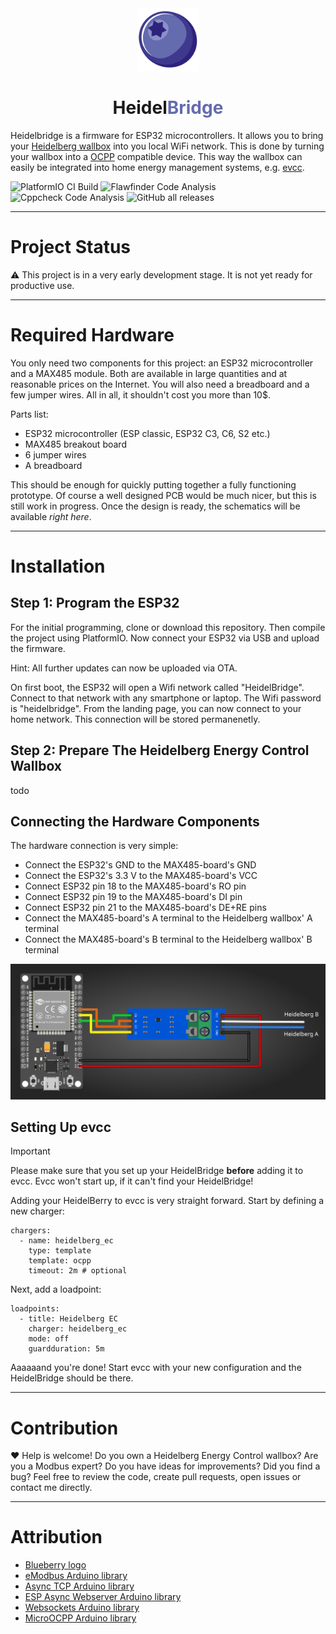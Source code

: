 <div align="center">
  <a href="#">
    <img src="https://raw.githubusercontent.com/BorisBrock/Heidelbridge/main/img/blueberry.svg" height="100px" />
 </a>
</div>
<h1 align="center">Heidel<span style="color:#646bafff">Bridge</span></h1>

Heidelbridge is a firmware for ESP32 microcontrollers. It allows you to bring your [Heidelberg wallbox](https://www.heidelberg-wallbox.eu) into you local WiFi network. This is done by turning your wallbox into a [OCPP](https://en.wikipedia.org/wiki/Open_Charge_Point_Protocol) compatible device. This way the wallbox can easily be integrated into home energy management systems, e.g. [evcc](https://github.com/evcc-io/evcc).

![PlatformIO CI Build](https://github.com/BorisBrock/Heidelbridge/actions/workflows/build.yml/badge.svg)
![Flawfinder Code Analysis](https://github.com/BorisBrock/Heidelbridge/actions/workflows/flawfinder.yml/badge.svg)
![Cppcheck Code Analysis](https://github.com/BorisBrock/Heidelbridge/actions/workflows/cppcheck.yml/badge.svg)
![GitHub all releases](https://img.shields.io/github/downloads/BorisBrock/Heidelbridge/total?color=blue&style=flat-square)  

---

# Project Status

:warning: This project is in a very early development stage. It is not yet ready for productive use.

---

# Required Hardware

You only need two components for this project: an ESP32 microcontroller and a MAX485 module. Both are available in large quantities and at reasonable prices on the Internet. You will also need a breadboard and a few jumper wires. All in all, it shouldn't cost you more than 10$.

Parts list:
- ESP32 microcontroller (ESP classic, ESP32 C3, C6, S2 etc.)
- MAX485 breakout board
- 6 jumper wires
- A breadboard

This should be enough for quickly putting together a fully functioning prototype.
Of course a well designed PCB would be much nicer, but this is still work in progress. Once the design is ready, the schematics will be available *right here*.

---

# Installation

## Step 1: Program the ESP32

For the initial programming, clone or download this repository. Then compile the project using PlatformIO.
Now connect your ESP32 via USB and upload the firmware.

Hint: All further updates can now be uploaded via OTA.

On first boot, the ESP32 will open a Wifi network called "HeidelBridge". Connect to that network with any smartphone or laptop. The Wifi password is "heidelbridge". From the landing page, you can now connect to your home network. This connection will be stored permanenetly.

## Step 2: Prepare The Heidelberg Energy Control Wallbox

todo

## Connecting the Hardware Components

The hardware connection is very simple:
- Connect the ESP32's GND to the MAX485-board's GND
- Connect the ESP32's 3.3 V to the MAX485-board's VCC
- Connect ESP32 pin 18 to the MAX485-board's RO pin
- Connect ESP32 pin 19 to the MAX485-board's DI pin
- Connect ESP32 pin 21 to the MAX485-board's DE+RE pins
- Connect the MAX485-board's A terminal to the Heidelberg wallbox' A terminal
- Connect the MAX485-board's B terminal to the Heidelberg wallbox' B terminal

![Hardware connections](/img/hardware_connections.png)

## Setting Up evcc

> [!IMPORTANT]
> Please make sure that you set up your HeidelBridge **before** adding it to evcc. Evcc won't start up, if it can't find your HeidelBridge! 

Adding your HeidelBerry to evcc is very straight forward.
Start by defining a new charger:

```
chargers:
  - name: heidelberg_ec
    type: template
    template: ocpp
    timeout: 2m # optional
```

Next, add a loadpoint:

```
loadpoints:
  - title: Heidelberg EC
    charger: heidelberg_ec
    mode: off
    guardduration: 5m
```

Aaaaaand you're done!
Start evcc with your new configuration and the HeidelBridge should be there.

---

# Contribution

:heart: Help is welcome! Do you own a Heidelberg Energy Control wallbox? Are you a Modbus expert? Do you have ideas for improvements? Did you find a bug? Feel free to review the code, create pull requests, open issues or contact me directly.

---

# Attribution

- [Blueberry logo](https://www.vecteezy.com/free-vector/blueberry)
- [eModbus Arduino library](https://github.com/eModbus/eModbus)
- [Async TCP Arduino library](https://github.com/mathieucarbou/AsyncTCP)
- [ESP Async Webserver Arduino library](https://github.com/HenkHoldijk/mathieucarbou_ESPAsyncWebServer)
- [Websockets Arduino library](https://github.com/Links2004/arduinoWebSockets)
- [MicroOCPP Arduino library](https://github.com/matth-x/MicroOcpp)